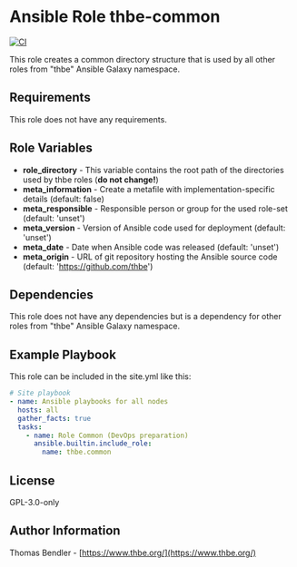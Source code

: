 Ansible Role thbe-common
========================

[![CI](https://github.com/thbe/ansible-role-common/actions/workflows/github-actions-ansible-lint.yml/badge.svg?event=push)](https://github.com/thbe/ansible-role-common/actions)

This role creates a common directory structure that is used by all other roles from "thbe" Ansible Galaxy namespace.

Requirements
------------

This role does not have any requirements.

Role Variables
--------------

* **role_directory** - This variable contains the root path of the directories used by thbe roles (**do not change!**)
* **meta_information** - Create a metafile with implementation-specific details (default: false)
* **meta_responsible** - Responsible person or group for the used role-set (default: 'unset')
* **meta_version** - Version of Ansible code used for deployment (default: 'unset')
* **meta_date** - Date when Ansible code was released (default: 'unset')
* **meta_origin** - URL of git repository hosting the Ansible source code (default: 'https://github.com/thbe')

Dependencies
------------

This role does not have any dependencies but is a dependency for other roles from "thbe" Ansible Galaxy namespace.

Example Playbook
----------------

This role can be included in the site.yml like this:

```yaml
# Site playbook
- name: Ansible playbooks for all nodes
  hosts: all
  gather_facts: true
  tasks:
    - name: Role Common (DevOps preparation)
      ansible.builtin.include_role:
        name: thbe.common
```

License
-------

GPL-3.0-only

Author Information
------------------

Thomas Bendler - [https://www.thbe.org/](https://www.thbe.org/)
